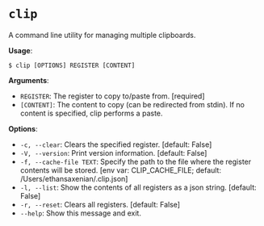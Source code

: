 # `clip`

A command line utility for managing multiple clipboards.

**Usage**:

```console
$ clip [OPTIONS] REGISTER [CONTENT]
```

**Arguments**:

* `REGISTER`: The register to copy to/paste from.  [required]
* `[CONTENT]`: The content to copy (can be redirected from stdin). If no content is specified, clip performs a paste.

**Options**:

* `-c, --clear`: Clears the specified register.  [default: False]
* `-V, --version`: Print version information.  [default: False]
* `-f, --cache-file TEXT`: Specify the path to the file where the register contents will be stored.  [env var: CLIP_CACHE_FILE; default: /Users/ethansaxenian/.clip.json]
* `-l, --list`: Show the contents of all registers as a json string.  [default: False]
* `-r, --reset`: Clears all registers.  [default: False]
* `--help`: Show this message and exit.
